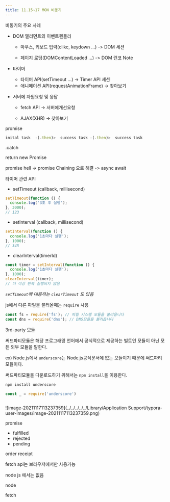 ```yaml
---
title: 11.15~17 MON 비동기
---
```




비동기의 주요 사례

- DOM 엘리먼트의 이벤트헨들러

  - 마우스, 키보드 입력(clikc, keydown ...)  -> DOM 세션

  - 페이지 로딩(DOMContentLoaded ...) -> DOM 런코 Note

- 타이머
  - 타이머 API(setTimeout ...) -> Timer API 세션
  - 애니메이션 API(requestAnimationFrame) -> 찾아보기

- 서버에 자원요청 및 응답

  - fetch API -> 서버에개선요청

  - AJAX(XHR) -> 찾아보기





promise

```js
inital task  -(.then)>  success task -(.then)>  success task
```

.catch



return new Promise



promise hell  -> promise Chaining 으로 해결 -> async await



타이머 관련 API

- setTimeout (callback, millisecond)

```js
setTimeout(function () {
  console.log('3초 후 실행');
}, 3000);
// 123
```

- setInterval (callback, millisecond)

```js
setInterval(function () {
  console.log('1초마다 실행');
}, 1000);
// 345
```

- clearInterval(timerId)

```js
const timer = setInterval(function () {
  console.log('1초마다 실행');
}, 1000);
clearInterval(timer);
// 더 이상 반복 실행되지 않음
```

*<code>setTimeout</code>에 대응하는 <code>clearTimeout</code> 도 있음*





js에서 다른 파일을 불러올때는 <code>require</code> 사용

```js
const fs = require('fs'); // 파일 시스템 모듈을 불러옵니다
const dns = require('dns'); // DNS모듈을 불러옵니다
```



3rd-party 모듈

써드파티모듈은 해당 프로그래밍 언어에서 공식적으로 제공하는 빌트인 모듈이 아닌 모든 외부 모듈을 말한다.

ex) Node.js에서 <code>underscore</code>는 Node.js공식문서에 없는 모듈이기 때문에 써드파티모듈이다.



써드파티모듈을 다운로드하기 위해서는 <code>npm install</code>을 이용한다.

```js
npm install underscore
```

```js
const _ = require('underscore')
```



```js
```



![image-20211117113237359](../../../../../Library/Application Support/typora-user-images/image-20211117113237359.png)





promise

- fulfilled
- rejected
- pending

order receipt



fetch api는 브라우저에서만 사용가능

node js 에서는 없음



node 

fetch
